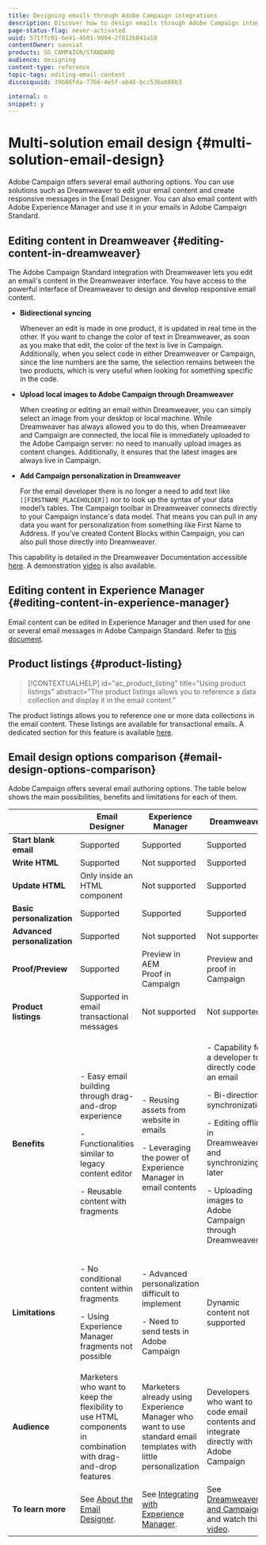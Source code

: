 ```yaml
---
title: Designing emails through Adobe Campaign integrations 
description: Discover how to design emails through Adobe Campaign integrations in the Email Designer.
page-status-flag: never-activated
uuid: 571ffc01-6e41-4501-9094-2f812b041a10
contentOwner: sauviat
products: SG_CAMPAIGN/STANDARD
audience: designing
content-type: reference
topic-tags: editing-email-content
discoiquuid: 39b86fda-7766-4e5f-ab48-bcc536ab66b3

internal: n
snippet: y
---
```


# Multi-solution email design {#multi-solution-email-design}

Adobe Campaign offers several email authoring options. You can use solutions such as Dreamweaver to edit your email content and create responsive messages in the Email Designer. You can also email content with Adobe Experience Manager and use it in your emails in Adobe Campaign Standard.

## Editing content in Dreamweaver {#editing-content-in-dreamweaver}

The Adobe Campaign Standard integration with Dreamweaver lets you edit an email's content in the Dreamweaver interface. You have access to the powerful interface of Dreamweaver to design and develop responsive email content.

* **Bidirectional syncing**

  Whenever an edit is made in one product, it is updated in real time in the other. If you want to change the color of text in Dreamweaver, as soon as you make that edit, the color of the text is live in Campaign. Additionally, when you select code in either Dreamweaver or Campaign, since the line numbers are the same, the selection remains between the two products, which is very useful when looking for something specific in the code.

* **Upload local images to Adobe Campaign through Dreamweaver**

  When creating or editing an email within Dreamweaver, you can simply select an image from your desktop or local machine. While Dreamweaver has always allowed you to do this, when Dreamweaver and Campaign are connected, the local file is immediately uploaded to the Adobe Campaign server: no need to manually upload images as content changes. Additionally, it ensures that the latest images are always live in Campaign.

* **Add Campaign personalization in Dreamweaver**

  For the email developer there is no longer a need to add text like `[[FIRSTNAME_PLACEHOLDER]]` nor to look up the syntax of your data model’s tables. The Campaign toolbar in Dreamweaver connects directly to your Campaign instance's data model. That means you can pull in any data you want for personalization from something like First Name to Address. If you’ve created Content Blocks within Campaign, you can also pull those directly into Dreamweaver.

This capability is detailed in the Dreamweaver Documentation accessible [here](https://helpx.adobe.com/dreamweaver/using/working-with-dreamweaver-and-campaign.html). A demonstration [video](https://docs.adobe.com/content/help/en/campaign-learn/campaign-standard-tutorials/designing-content/email-designer/dreamweaver-integration.html) is also available.

## Editing content in Experience Manager {#editing-content-in-experience-manager}

Email content can be edited in Experience Manager and then used for one or several email messages in Adobe Campaign Standard. Refer to [this document](../../integrating/using/integrating-with-experience-manager.md).

## Product listings {#product-listing}

>[!CONTEXTUALHELP]
>id="ac_product_listing"
>title="Using product listings"
>abstract="The product listings allows you to reference a data collection and display it in the email content."

The product listings allows you to reference one or more data collections in the email content. These listings are available for transactional emails. A dedicated section for this feature is available [here](../../channels/using/event-transactional-messages.md#using-product-listings-in-a-transactional-message).

## Email design options comparison {#email-design-options-comparison}

Adobe Campaign offers several email authoring options. The table below shows the main possibilities, benefits and limitations for each of them.

<table> 
 <thead> 
  <tr> 
   <th> </th> 
   <th> Email Designer<br /> </th> 
   <th> Experience Manager<br /> </th> 
   <th> Dreamweaver<br /> </th> 
  </tr> 
 </thead> 
 <tbody> 
  <tr> 
   <td> <strong>Start blank email</strong><br /> </td> 
   <td> Supported<br /> </td> 
   <td> Supported<br /> </td> 
   <td> Supported<br /> </td> 
  </tr> 
  <tr> 
   <td> <strong>Write HTML</strong><br /> </td> 
   <td> Supported<br /> </td> 
   <td> Not supported<br /> </td> 
   <td> Supported<br /> </td> 
  </tr> 
  <tr> 
   <td> <strong>Update HTML</strong><br /> </td> 
   <td> Only inside an HTML component<br /> </td> 
   <td> Not supported<br /> </td> 
   <td> Supported<br /> </td> 
  </tr> 
  <tr> 
   <td> <strong>Basic personalization</strong><br /> </td> 
   <td> Supported<br /> </td> 
   <td> Supported<br /> </td> 
   <td> Supported<br /> </td> 
  </tr> 
  <tr> 
   <td> <strong>Advanced personalization</strong><br /> </td> 
   <td> Supported<br /> </td> 
   <td> Not supported<br /> </td> 
   <td> Not supported<br /> </td> 
  </tr> 
  <tr> 
   <td> <strong>Proof/Preview</strong><br /> </td> 
   <td> Supported<br /> </td> 
   <td> Preview in AEM<br /> Proof in Campaign<br /> </td> 
   <td> Preview and proof in Campaign<br /> </td> 
  </tr> 
  <tr> 
   <td> <strong>Product listings</strong><br /> </td> 
   <td> Supported in email transactional messages<br /> </td> 
   <td> Not supported<br /> </td> 
   <td> Not supported<br /> </td> 
  </tr> 
  <tr> 
   <td> <strong>Benefits</strong><br /> </td> 
   <td> 
     <p>- Easy email building through drag-and-drop experience</p>
     <p>- Functionalities similar to legacy content editor</p>
     <p>- Reusable content with fragments</p>
  </td> 
   <td> 
     <p>- Reusing assets from website in emails</p>
     <p>- Leveraging the power of Experience Manager in email contents</p>
    </td> 
   <td> 
    <p>- Capability for a developer to directly code an email</p>
    <p>- Bi-directional synchronization</p>
    <p>- Editing offline in Dreamweaver and synchronizing later</p>
    <p>- Uploading images to Adobe Campaign through Dreamweaver</p>
  </td> 
  </tr> 
  <tr> 
   <td> <strong>Limitations</strong><br /> </td> 
   <td> 
     <p>- No conditional content within fragments</p>
     <p>- Using Experience Manager fragments not possible</p>
  </td> 
   <td> 
     <p>- Advanced personalization difficult to implement</p>
     <p>- Need to send tests in Adobe Campaign</p>
  </td> 
   <td> Dynamic content not supported<br /> </td> 
  </tr> 
  <tr> 
   <td> <strong>Audience</strong><br /> </td> 
   <td> Marketers who want to keep the flexibility to use HTML components in combination with drag-and-drop features<br /> </td> 
   <td> Marketers already using Experience Manager who want to use standard email templates with little personalization<br /> </td> 
   <td> Developers who want to code email contents and integrate directly with Adobe Campaign<br /> </td> 
  </tr> 
  <tr> 
   <td> <strong>To learn more</strong><br /> </td> 
   <td> See <a href="../../designing/using/designing-content-in-adobe-campaign.md">About the Email Designer</a>.<br /> </td> 
   <td> See <a href="../../integrating/using/integrating-with-experience-manager.md">Integrating with Experience Manager</a>.<br /> </td> 
   <td> See <a href="https://helpx.adobe.com/dreamweaver/using/working-with-dreamweaver-and-campaign.html">Dreamweaver and Campaign</a> and watch this <a href="https://docs.adobe.com/content/help/en/campaign-learn/campaign-standard-tutorials/designing-content/email-designer/dreamweaver-integration.html">video</a>.<br /> </td> 
  </tr> 
 </tbody> 
</table>
